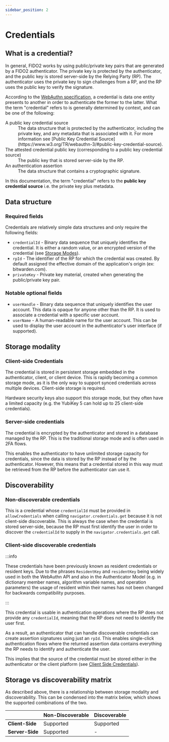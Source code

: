 ```yaml
---
sidebar_position: 2
---
```


# Credentials

## What is a credential?

In general, FIDO2 works by using public/private key pairs that are generated by a FIDO2
authenticator. The private key is protected by the authenticator, and the public key is stored
server-side by the Relying Party (RP). The authenticator uses the private key to sign challenges
from a RP, and the RP uses the public key to verify the signature.

According to the [WebAuthn specification](https://www.w3.org/TR/webauthn-3/#public-key-credential),
a credential is data one entity presents to another in order to authenticate the former to the
latter. What the term "credential" refers to is generally determined by context, and can be one of
the following:

<dl>
  <dt>A public key credential source</dt>
  <dd>The data structure that is protected by the authenticator,
   including the private key, and any metadata that is associated with it. For more information see
   [Public Key Credential Source](https://www.w3.org/TR/webauthn-3/#public-key-credential-source).</dd>

  <dt>The attested credential public key (corresponding to a public key credential source)</dt>
  <dd>The public key that is stored server-side by the RP.</dd>

   <dt>An authentication assertion</dt>
  <dd>The data structure that contains a cryptographic signature.</dd>
</dl>

In this documentation, the term "credential" refers to the **public key credential source** i.e. the
private key plus metadata.

## Data structure

### Required fields

Credentials are relatively simple data structures and only require the following fields:

- `credentialId` - Binary data sequence that uniquely identifies the credential. It is either a
  random value, or an encrypted version of the credential (see [Storage Modes](#storage-modality)).
- `rpId` - The identifier of the RP for which the credential was created. By default assigned the
  effective domain of the application's origin (ex: bitwarden.com).
- `privateKey` - Private key material, created when generating the public/private key pair.

### Notable optional fields

- `userHandle` - Binary data sequence that uniquely identifies the user account. This data is opaque
  for anyone other than the RP. It is used to associate a credential with a specific user account.
- `userName` - A human-readable name for the user account. This can be used to display the user
  account in the authenticator's user interface (if supported).

## Storage modality

### Client-side Credentials

The credential is stored in persistent storage embedded in the authenticator, client, or client
device. This is rapidly becoming a common storage mode, as it is the only way to support synced
credentials across multiple devices. Client-side storage is required.

Hardware security keys also support this storage mode, but they often have a limited capacity (e.g.
the YubiKey 5 can hold up to 25 client-side credentials).

### Server-side credentials

The credential is encrypted by the authenticator and stored in a database managed by the RP. This is
the traditional storage mode and is often used in 2FA flows.

This enables the authenticator to have unlimited storage capacity for credentials, since the data is
stored by the RP instead of by the authenticator. However, this means that a credential stored in
this way must be retrieved from the RP before the authenticator can use it.

## Discoverability

### Non-discoverable credentials

This is a credential whose `credentialId` must be provided in `allowCredentials` when calling
`navigator.credentials.get` because it is not client-side discoverable. This is always the case when
the credential is stored server-side, because the RP must first identify the user in order to
discover the `credentialId` to supply in the `navigator.credentials.get` call.

### Client-side discoverable credentials

:::info

These credentials have been previously known as resident credentials or resident keys. Due to the
phrases `ResidentKey` and `residentKey` being widely used in both the WebAuthn API and also in the
Authenticator Model (e.g. in dictionary member names, algorithm variable names, and operation
parameters) the usage of resident within their names has not been changed for backwards
compatibility purposes.

:::

This credential is usable in authentication operations where the RP does not provide any
`credentialId`, meaning that the RP does not need to identify the user first.

As a result, an authenticator that can handle discoverable credentials can create assertion
signatures using just an `rpId`. This enables single-click authentication flows where the returned
assertion data contains everything the RP needs to identify and authenticate the user.

This implies that the source of the credential must be stored either in the authenticator or the
client platform (see [Client Side Credentials](#client-side-credentials)).

## Storage vs discoverability matrix

As described above, there is a relationship between storage modality and discoverability. This can
be condensed into the matrix below, which shows the supported combinations of the two.

|                 | Non-Discoverable | Discoverable |
| --------------- | ---------------- | ------------ |
| **Client-Side** | Supported        | Supported    |
| **Server-Side** | Supported        | -            |
